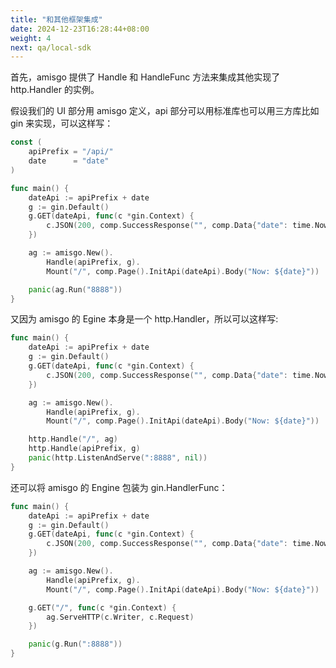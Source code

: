 ```yaml
---
title: "和其他框架集成"
date: 2024-12-23T16:28:44+08:00
weight: 4
next: qa/local-sdk
---
```


首先，amisgo 提供了 Handle 和 HandleFunc 方法来集成其他实现了 http.Handler 的实例。

假设我们的 UI 部分用 amisgo 定义，api 部分可以用标准库也可以用三方库比如 gin 来实现，可以这样写：

```go
const (
	apiPrefix = "/api/"
	date      = "date"
)

func main() {
	dateApi := apiPrefix + date
	g := gin.Default()
	g.GET(dateApi, func(c *gin.Context) {
		c.JSON(200, comp.SuccessResponse("", comp.Data{"date": time.Now()}))
	})

	ag := amisgo.New().
		Handle(apiPrefix, g).
		Mount("/", comp.Page().InitApi(dateApi).Body("Now: ${date}"))

	panic(ag.Run("8888"))
}
```

又因为 amisgo 的 Egine 本身是一个 http.Handler，所以可以这样写:

```go
func main() {
	dateApi := apiPrefix + date
	g := gin.Default()
	g.GET(dateApi, func(c *gin.Context) {
		c.JSON(200, comp.SuccessResponse("", comp.Data{"date": time.Now()}))
	})

	ag := amisgo.New().
		Handle(apiPrefix, g).
		Mount("/", comp.Page().InitApi(dateApi).Body("Now: ${date}"))

	http.Handle("/", ag)
	http.Handle(apiPrefix, g)
	panic(http.ListenAndServe(":8888", nil))
}
```

还可以将 amisgo 的 Engine 包装为 gin.HandlerFunc：

```go
func main() {
	dateApi := apiPrefix + date
	g := gin.Default()
	g.GET(dateApi, func(c *gin.Context) {
		c.JSON(200, comp.SuccessResponse("", comp.Data{"date": time.Now()}))
	})

	ag := amisgo.New().
		Handle(apiPrefix, g).
		Mount("/", comp.Page().InitApi(dateApi).Body("Now: ${date}"))

	g.GET("/", func(c *gin.Context) {
		ag.ServeHTTP(c.Writer, c.Request)
	})

	panic(g.Run(":8888"))
}
```

